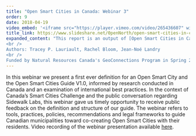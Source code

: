 ```yaml
---
title: "Open Smart Cities in Canada: Webinar 3"
order: 9
date: 2018-04-19
video_embed: '<iframe src="https://player.vimeo.com/video/265436607" width="640" height="400" frameborder="0" webkitallowfullscreen mozallowfullscreen allowfullscreen></iframe>'
title_link: https://www.slideshare.net/0penNorth/open-smart-cities-in-canada-webinar-3-english
expanded_content: "This report is an output of [Open Smart Cities in Canada](/publications/#open-smart-cities-guide), a one-year collaborative research project.  
<br />
Authors: Tracey P. Lauriault, Rachel Bloom, Jean-Noé Landry  
<br />
Funded by Natural Resources Canada's GeoConnections Program in Spring 2018"
---
```

In this webinar we present a first ever definition for an Open Smart City and the Open Smart Cities Guide V1.0, informed by research conducted in Canada and an examination of international best practices. In the context of Canada’s Smart Cities Challenge and the public conversation regarding Sidewalk Labs, this webinar gave us timely opportunity to receive public feedback on the definition and structure of our guide. The webinar refers to tools, practices, policies, recommendations and legal frameworks to guide Canadian municipalities toward co-creating Open Smart Cities with their residents. Video recording of the webinar presentation available [here](https://vimeo.com/265436607).

